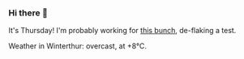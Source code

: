 ### Hi there :wave:

It's Thursday! I'm probably working for [this bunch](https://github.com/kohofinancial), de-flaking a test.

Weather in Winterthur: overcast, at +8°C.
